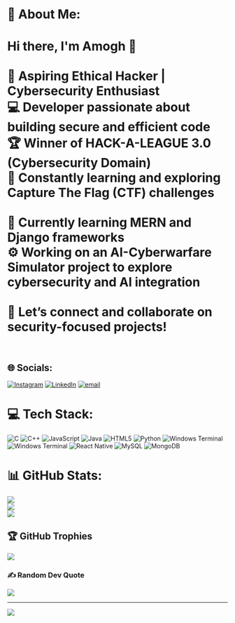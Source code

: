 # 💫 About Me:
# Hi there, I'm Amogh 👋<br><br>🚀 Aspiring Ethical Hacker | Cybersecurity Enthusiast  <br>💻 Developer passionate about building secure and efficient code  <br>🏆 Winner of HACK-A-LEAGUE 3.0 (Cybersecurity Domain)  <br>🎯 Constantly learning and exploring Capture The Flag (CTF) challenges  <br><br>🌱 Currently learning **MERN** and **Django** frameworks  <br>⚙️ Working on an **AI-Cyberwarfare Simulator** project to explore cybersecurity and AI integration  <br><br>🔗 Let’s connect and collaborate on security-focused projects!<br><br>


## 🌐 Socials:
[![Instagram](https://img.shields.io/badge/Instagram-%23E4405F.svg?logo=Instagram&logoColor=white)](https://instagram.com/amogh.3) [![LinkedIn](https://img.shields.io/badge/LinkedIn-%230077B5.svg?logo=linkedin&logoColor=white)](](https://www.linkedin.com/in/amogh-brahma-r-40432227a/)) [![email](https://img.shields.io/badge/Email-D14836?logo=gmail&logoColor=white)](mailto:amoghbrahma@gmail.com) 

# 💻 Tech Stack:
![C](https://img.shields.io/badge/c-%2300599C.svg?style=for-the-badge&logo=c&logoColor=white) ![C++](https://img.shields.io/badge/c++-%2300599C.svg?style=for-the-badge&logo=c%2B%2B&logoColor=white) ![JavaScript](https://img.shields.io/badge/javascript-%23323330.svg?style=for-the-badge&logo=javascript&logoColor=%23F7DF1E) ![Java](https://img.shields.io/badge/java-%23ED8B00.svg?style=for-the-badge&logo=openjdk&logoColor=white) ![HTML5](https://img.shields.io/badge/html5-%23E34F26.svg?style=for-the-badge&logo=html5&logoColor=white) ![Python](https://img.shields.io/badge/python-3670A0?style=for-the-badge&logo=python&logoColor=ffdd54) ![Windows Terminal](https://img.shields.io/badge/Windows%20Terminal-%234D4D4D.svg?style=for-the-badge&logo=windows-terminal&logoColor=white) ![Windows Terminal](https://img.shields.io/badge/Windows%20Terminal-%234D4D4D.svg?style=for-the-badge&logo=windows-terminal&logoColor=white) ![React Native](https://img.shields.io/badge/react_native-%2320232a.svg?style=for-the-badge&logo=react&logoColor=%2361DAFB) ![MySQL](https://img.shields.io/badge/mysql-4479A1.svg?style=for-the-badge&logo=mysql&logoColor=white) ![MongoDB](https://img.shields.io/badge/MongoDB-%234ea94b.svg?style=for-the-badge&logo=mongodb&logoColor=white)
# 📊 GitHub Stats:
![](https://github-readme-stats.vercel.app/api?username=amogh344&theme=dark&hide_border=true&include_all_commits=true&count_private=false)<br/>
![](https://nirzak-streak-stats.vercel.app/?user=amogh344&theme=dark&hide_border=true)<br/>
![](https://github-readme-stats.vercel.app/api/top-langs/?username=amogh344&theme=dark&hide_border=true&include_all_commits=true&count_private=false&layout=compact)

## 🏆 GitHub Trophies
![](https://github-profile-trophy.vercel.app/?username=amogh344&theme=radical&no-frame=true&no-bg=true&margin-w=4)

### ✍️ Random Dev Quote
![](https://quotes-github-readme.vercel.app/api?type=horizontal&theme=radical)

---
[![](https://visitcount.itsvg.in/api?id=amogh344&icon=0&color=0)](https://visitcount.itsvg.in)

<!-- Proudly created with GPRM ( https://gprm.itsvg.in ) -->
